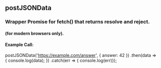 ## postJSONData

### Wrapper Promise for fetch() that returns resolve and reject.  
#### (for modern browsers only).

#### Example Call:

   postJSONData('https://example.com/answer', { answer: 42 })
   .then(data => { console.log(data); })
   .catch(err => { console.log(err)}); 


  
